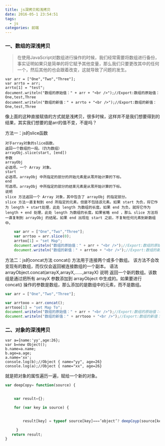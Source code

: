 ```yaml
---
title: js深拷贝和浅拷贝
date: 2016-05-1 23:54:51
tags: 
  - js 
categories: 前端
---
```



### 一、数组的深浅拷贝

>在使用JavaScript对数组进行操作的时候，我们经常需要将数组进行备份，事实证明如果只是简单的将它赋予其他变量，那么我们只要更改其中的任何一个，然后其他的也会跟着改变，这就导致了问题的发生。

    var arr = ["One","Two","Three"];
    var arrto = arr;
    arrto[1] = "test";
    document.writeln("数组的原始值：" + arr + "<br />");//Export:数组的原始值：One,test,Three
    document.writeln("数组的新值：" + arrto + "<br />");//Export:数组的新值：One,test,Three

像上面的这种直接赋值的方式就是浅拷贝，很多时候，这样并不是我们想要得到的结果，其实我们想要的是arr的值不变，不是吗？ 

方法一：js的slice函数 
    
    对于array对象的slice函数，
    返回一个数组的一段。（仍为数组）
    arrayObj.slice(start, [end])
    参数
    arrayObj
    必选项。一个 Array 对象。
    start
    必选项。arrayObj 中所指定的部分的开始元素是从零开始计算的下标。
    end
    可选项。arrayObj 中所指定的部分的结束元素是从零开始计算的下标。
    说明
    slice 方法返回一个 Array 对象，其中包含了 arrayObj 的指定部分。
    slice 方法一直复制到 end 所指定的元素，但是不包括该元素。如果 start 为负，将它作为 length + start处理，此处 length 为数组的长度。如果 end 为负，就将它作为 length + end 处理，此处 length 为数组的长度。如果省略 end ，那么 slice 方法将一直复制到 arrayObj 的结尾。如果 end 出现在 start 之前，不复制任何元素到新数组中。
```js
    var arr = ["One","Two","Three"];
    var arrtoo = arr.slice(0);
    arrtoo[1] = "set Map";
    document.writeln("数组的原始值：" + arr + "<br />");//Export:数组的原始值：One,Two,Three
    document.writeln("数组的新值：" + arrtoo + "<br />");//Export:数组的新值：One,set Map,Three
```

方法二：js的concat方法 
    concat() 方法用于连接两个或多个数组。
    该方法不会改变现有的数组，而仅仅会返回被连接数组的一个副本。
    语法
    arrayObject.concat(arrayX,arrayX,......,arrayX)
    说明
    返回一个新的数组。该数组是通过把所有 arrayX 参数添加到 arrayObject 中生成的。如果要进行 concat() 操作的参数是数组，那么添加的是数组中的元素，而不是数组。
```js
var arr = ["One","Two","Three"];

var arrtooo = arr.concat();
arrtooo[1] = "set Map To";
document.writeln("数组的原始值：" + arr + "<br />");//Export:数组的原始值：One,Two,Three
document.writeln("数组的新值：" + arrtooo + "<br />");//Export:数组的新值：One,set Map To,Three
```

### 二、对象的深浅拷贝

    var a={name:'yy',age:26};
    var b=new Object();
    b.name=a.name;
    b.age=a.age;
    a.name='xx';
    console.log(b);//Object { name="yy", age=26}
    console.log(a);//Object { name="xx", age=26}
就是把对象的属性遍历一遍，赋给一个新的对象。
```js
var deepCopy= function(source) { 

  
    var result={};

    for (var key in source) {
  

        result[key] = typeof source[key]===’object’? deepCoyp(source[key]): source[key];

     } 
   return result; 
}
```

